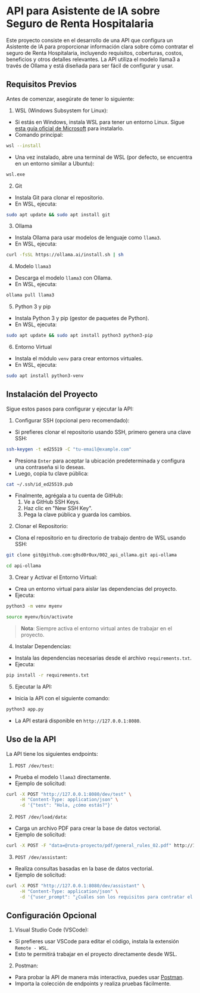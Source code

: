 # API para Asistente de IA sobre Seguro de Renta Hospitalaria

Este proyecto consiste en el desarrollo de una API que configura un Asistente de IA para proporcionar información clara sobre cómo contratar el seguro de Renta Hospitalaria, incluyendo requisitos, coberturas, costos, beneficios y otros detalles relevantes. La API utiliza el modelo llama3 a través de Ollama y está diseñada para ser fácil de configurar y usar.

## Requisitos Previos

Antes de comenzar, asegúrate de tener lo siguiente:

1. WSL (Windows Subsystem for Linux):
- Si estás en Windows, instala WSL para tener un entorno Linux. Sigue [esta guía oficial de Microsoft](https://learn.microsoft.com/en-us/windows/wsl/install/) para instalarlo.
- Comando principal:
```bash
wsl --install
```
- Una vez instalado, abre una terminal de WSL (por defecto, se encuentra en un entorno similar a Ubuntu):
```bash
wsl.exe
```

2. Git
- Instala Git para clonar el repositorio.
- En WSL, ejecuta:
```bash
sudo apt update && sudo apt install git
```

3. Ollama
- Instala Ollama para usar modelos de lenguaje como `llama3`.
- En WSL, ejecuta:
```bash
curl -fsSL https://ollama.ai/install.sh | sh
```

4. Modelo `llama3`
- Descarga el modelo `llama3` con Ollama.
- En WSL, ejecuta:
```bash
ollama pull llama3
```

5. Python 3 y pip
- Instala Python 3 y pip (gestor de paquetes de Python).
- En WSL, ejecuta:
```bash
sudo apt update && sudo apt install python3 python3-pip
```

6. Entorno Virtual
- Instala el módulo `venv` para crear entornos virtuales.
- En WSL, ejecuta:
```bash
sudo apt install python3-venv
```

## Instalación del Proyecto

Sigue estos pasos para configurar y ejecutar la API:

1. Configurar SSH (opcional pero recomendado):
- Si prefieres clonar el repositorio usando SSH, primero genera una clave SSH:
```bash
ssh-keygen -t ed25519 -C "tu-email@example.com"
```
- Presiona `Enter` para aceptar la ubicación predeterminada y configura una contraseña si lo deseas.
- Luego, copia tu clave pública:
```bash
cat ~/.ssh/id_ed25519.pub
```
- Finalmente, agrégala a tu cuenta de GitHub:
    1. Ve a GitHub SSH Keys.
    2. Haz clic en "New SSH Key".
    3. Pega la clave pública y guarda los cambios.

2. Clonar el Repositorio:
- Clona el repositorio en tu directorio de trabajo dentro de WSL usando SSH:
```bash
git clone git@github.com:g0sd0r0ux/002_api_ollama.git api-ollama
```
```bash
cd api-ollama
```

3. Crear y Activar el Entorno Virtual:
- Crea un entorno virtual para aislar las dependencias del proyecto.
- Ejecuta:
```bash
python3 -m venv myenv
```
```bash
source myenv/bin/activate
```
> **Nota**: Siempre activa el entorno virtual antes de trabajar en el proyecto.

4. Instalar Dependencias:
- Instala las dependencias necesarias desde el archivo `requirements.txt`.
- Ejecuta:
```bash
pip install -r requirements.txt
```

5. Ejecutar la API:
- Inicia la API con el siguiente comando:
```bash
python3 app.py
```
- La API estará disponible en `http://127.0.0.1:8080`.

## Uso de la API

La API tiene los siguientes endpoints:

1. `POST /dev/test`:
- Prueba el modelo `llama3` directamente.
- Ejemplo de solicitud:
```bash
curl -X POST "http://127.0.0.1:8080/dev/test" \
     -H "Content-Type: application/json" \
     -d '{"test": "Hola, ¿cómo estás?"}'
```

2. `POST /dev/load/data`:
- Carga un archivo PDF para crear la base de datos vectorial.
- Ejemplo de solicitud:
```bash
curl -X POST -F "data=@ruta-proyecto/pdf/general_rules_02.pdf" http://127.0.0.1:8080/dev/load/data
```

3. `POST /dev/assistant`:
- Realiza consultas basadas en la base de datos vectorial.
- Ejemplo de solicitud:
```bash
curl -X POST "http://127.0.0.1:8080/dev/assistant" \
     -H "Content-Type: application/json" \
     -d '{"user_prompt": "¿Cuáles son los requisitos para contratar el seguro?"}'
```

## Configuración Opcional

1. Visual Studio Code (VSCode):
- Si prefieres usar VSCode para editar el código, instala la extensión `Remote - WSL`.
- Esto te permitirá trabajar en el proyecto directamente desde WSL.

2. Postman:
- Para probar la API de manera más interactiva, puedes usar [Postman](https://www.postman.com/).
- Importa la colección de endpoints y realiza pruebas fácilmente.

